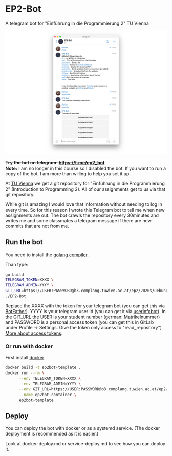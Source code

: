 # EP2-Bot
A telegram bot for "Einführung in die Programmierung 2" TU Vienna

![Screenshot](screenshot.png)

~~**Try the bot on telegram: https://t.me/ep2_bot**~~ <br>
**Note:** I am no longer in this course so I disabled the bot. If you want to run a
copy of the bot, I am more than willing to help you set it up.

At [TU Vienna](https://www.tuwien.at/en/) we get a git repository for "Einführung in die Programmierung 2" (Introduction to Programming 2). 
All of our assignments get to us via that git repository.

While git is amazing I would love that information without needing to log in every time. 
So for this reason I wrote this Telegram bot to tell me when new assignments are out.
The bot crawls the repository every 30minutes and writes me and some classmates a telegram message if there are new commits that are not
from me.

## Run the bot
You need to install the [golang compiler](https://golang.org/).

Than type:
```bash
go build
TELEGRAM_TOKEN=XXXX \
TELEGRAM_ADMIN=YYYY \
GIT_URL=https://USER:PASSWORD@b3.complang.tuwien.ac.at/ep2/2020s/uebung/USER.git \
./EP2-Bot
```
Replace the XXXX with the token for your telegram bot (you can get this via [BotFather](https://t.me/BotFather)). YYYY is your telegram user id 
(you can get it via [userinfobot](https://t.me/userinfobot)). 
In the GIT_URL the USER is your student number (german: Matrikelnummer) and PASSWORD is a personal access token (you can get this in GitLab under Profile -> Settings.
Give the token only access to "read_repository") [More about access tokens](https://docs.gitlab.com/ee/user/profile/personal_access_tokens.html).

### Or run with docker
First install [docker](https://www.docker.com/)
```bash
docker build -t ep2bot-template .
docker run --rm \
      --env TELEGRAM_TOKEN=XXXX \
      --env TELEGRAM_ADMIN=YYYY \
      --env GIT_URL=https://USER:PASSWORD@b3.complang.tuwien.ac.at/ep2/2020s/uebung/USER.git \
      --name ep2bot-container \
      ep2bot-template 
```

## Deploy 
You can deploy the bot with docker or as a systemd service. (The docker deployment is recommended as it is easier.)

Look at docker-deploy.md or service-deploy.md to see how you can deploy it.